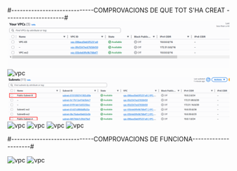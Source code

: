 #-----------------------------COMPROVACIONS DE QUE TOT S'HA CREAT ---------------------#
![vpc](../Pt1.4%20-IGW_RTB_SG/fotos/vps.png)
![vpc](../Pt1.4%20-IGW_RTB_SG/fotos/internet%20gateway.png)
![vpc](../Pt1.4%20-IGW_RTB_SG/fotos/subnets.png)
![vpc](../Pt1.4%20-IGW_RTB_SG/fotos/security%20group.png)
![vpc](../Pt1.4%20-IGW_RTB_SG/fotos/inboud%20rules.png)
![vpc](../Pt1.4%20-IGW_RTB_SG/fotos/outout%20rules.png)
![vpc](../Pt1.4%20-IGW_RTB_SG/fotos/route%20table.png)

#-----------------------------COMPROVACIONS DE FUNCIONA---------------------#

![vpc](../Pt1.4%20-IGW_RTB_SG/fotos/ec2-a%20ssh.png)
![vpc](../Pt1.4%20-IGW_RTB_SG/fotos/comprovació%20pings.png)
